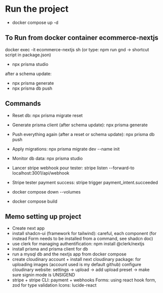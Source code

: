 # Run the project
- docker compose up -d

## To Run from docker container ecommerce-nextjs
docker exec -it ecommerce-nextjs sh (or type: npm run gnd -> shortcut script in package.json)
- npx prisma studio

after a schema update:
- npx prisma generate
- npx prisma db push

## Commands
- Reset db: npx prisma migrate reset
- Generate prisma client (after schema update): npx prisma generate
- Push everything again (after a reset or schema update): npx prisma db push
- Apply migrations: npx prisma migrate dev --name init
- Monitor db data: npx prisma studio
- Lancer stripe webhook pour tester: stripe listen --forward-to localhost:3001/api/webhook
- Stripe tester payment success: stripe trigger payment_intent.succeeded

- docker compose down --volumes
- docker compose build

## Memo setting up project
- Create next app
- install shadcn-ui (framework for tailwind): careful, each component (for instead Form needs to be installed from a command, see shadcn doc)
- use clerk for managing authentification: npm install @clerk/nextjs
- install prisma and prisma client for db
- run a mysql db and the nextjs app from docker compose
- create cloudinary account + install next cloudinary package: for uploading images (account used is my default github)
configure cloudinary website: settings -> upload -> add upload preset -> make sure signin mode is UNSIGEND
- stripe + stripe CLI: payment + webhooks
Forms: using react hook form, zod for type validation
Icons: lucide-react
